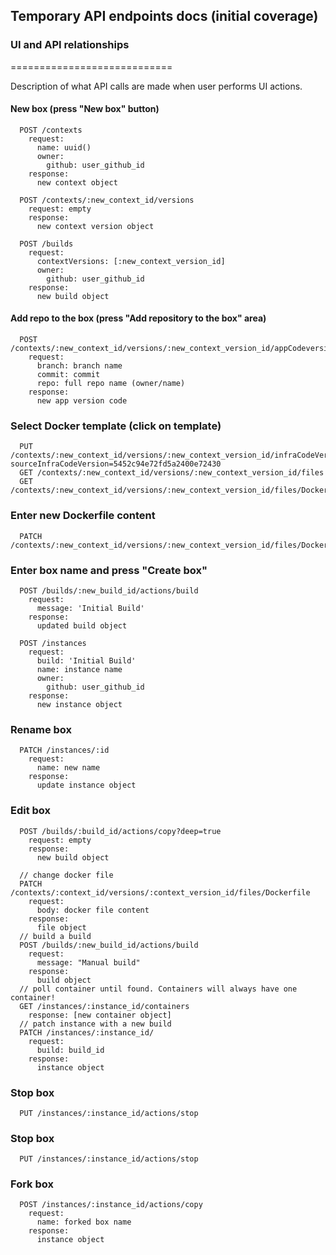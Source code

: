 ## Temporary API endpoints docs (initial coverage)


### UI and API relationships
============================

Description of what API calls are made when user performs UI actions.



#### New box (press "New box" button)

```
  POST /contexts
    request:
      name: uuid()
      owner:
        github: user_github_id
    response:
      new context object

  POST /contexts/:new_context_id/versions
    request: empty
    response:
      new context version object

  POST /builds
    request:
      contextVersions: [:new_context_version_id]
      owner:
        github: user_github_id
    response:
      new build object
```

#### Add repo to the box (press "Add repository to the box" area)

```
  POST /contexts/:new_context_id/versions/:new_context_version_id/appCodeversions
    request:
      branch: branch name
      commit: commit
      repo: full repo name (owner/name)
    response:
      new app version code
```


### Select Docker template (click on template)

```
  PUT /contexts/:new_context_id/versions/:new_context_version_id/infraCodeVersion/actions/copy?sourceInfraCodeVersion=5452c94e72fd5a2400e72430
  GET /contexts/:new_context_id/versions/:new_context_version_id/files
  GET /contexts/:new_context_id/versions/:new_context_version_id/files/Dockerfile
```

### Enter new Dockerfile content

```
  PATCH /contexts/:new_context_id/versions/:new_context_version_id/files/Dockerfile
```

### Enter box name and press "Create box"

```
  POST /builds/:new_build_id/actions/build
    request:
      message: 'Initial Build'
    response:
      updated build object

  POST /instances
    request:
      build: 'Initial Build'
      name: instance name
      owner:
        github: user_github_id
    response:
      new instance object
```


### Rename box

```
  PATCH /instances/:id
    request:
      name: new name
    response:
      update instance object
```


### Edit box

```
  POST /builds/:build_id/actions/copy?deep=true
    request: empty
    response:
      new build object

  // change docker file
  PATCH /contexts/:context_id/versions/:context_version_id/files/Dockerfile
    request:
      body: docker file content
    response:
      file object
  // build a build
  POST /builds/:new_build_id/actions/build
    request:
      message: "Manual build"
    response:
      build object
  // poll container until found. Containers will always have one container!
  GET /instances/:instance_id/containers
    response: [new container object]
  // patch instance with a new build
  PATCH /instances/:instance_id/
    request:
      build: build_id
    response:
      instance object
```


### Stop box

```
  PUT /instances/:instance_id/actions/stop
```

### Stop box

```
  PUT /instances/:instance_id/actions/stop
```

### Fork box

```
  POST /instances/:instance_id/actions/copy
    request:
      name: forked box name
    response:
      instance object
```